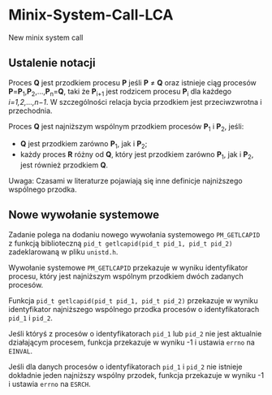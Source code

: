 # Minix-System-Call-LCA
New minix system call

## Ustalenie notacji
Proces **Q** jest przodkiem procesu **P** jeśli **P** ≠ **Q** oraz istnieje ciąg procesów **P**=**P**<sub>1</sub>,**P**<sub>2</sub>,...,**P**<sub>n</sub>=**Q**, taki że **P**<sub>i+1</sub> jest rodzicem procesu **P**<sub>i</sub> dla każdego *i=1,2,…,n−1*. W szczególności relacja bycia przodkiem jest przeciwzwrotna i przechodnia.

Proces **Q** jest najniższym wspólnym przodkiem procesów **P**<sub>1</sub> i **P**<sub>2</sub>, jeśli:
- **Q** jest przodkiem zarówno **P**<sub>1</sub>, jak i **P**<sub>2</sub>;
- każdy proces **R** różny od **Q**, który jest przodkiem zarówno **P**<sub>1</sub>, jak i **P**<sub>2</sub>, jest również przodkiem **Q**.

Uwaga: Czasami w literaturze pojawiają się inne definicje najniższego wspólnego przodka.

## Nowe wywołanie systemowe
Zadanie polega na dodaniu nowego wywołania systemowego `PM_GETLCAPID` z funkcją biblioteczną `pid_t getlcapid(pid_t pid_1, pid_t pid_2)` zadeklarowaną w pliku `unistd.h`.

Wywołanie systemowe `PM_GETLCAPID` przekazuje w wyniku identyfikator procesu, który jest najniższym wspólnym przodkiem dwóch zadanych procesów.

Funkcja `pid_t getlcapid(pid_t pid_1, pid_t pid_2)` przekazuje w wyniku identyfikator najniższego wspólnego przodka procesów o identyfikatorach `pid_1` i `pid_2`.

Jeśli któryś z procesów o identyfikatorach `pid_1` lub `pid_2` nie jest aktualnie działającym procesem, funkcja przekazuje w wyniku -1 i ustawia `errno` na `EINVAL`.

Jeśli dla danych procesów o identyfikatorach `pid_1` i `pid_2` nie istnieje dokładnie jeden najniższy wspólny przodek, funkcja przekazuje w wyniku -1 i ustawia `errno` na `ESRCH`.

